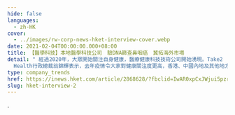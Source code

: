 ```yaml
---
hide: false
languages:
  - zh-HK
cover:
  - ../images/rw-corp-news-hket-interview-cover.webp
date: 2021-02-04T00:00:00.000+08:00
title: 【醫學科技】本地醫學科技公司　驗DNA篩查鼻咽癌　冀拓海外市場
detail: " 經過2020年，大眾開始關注自身健康，醫療健康科技技術公司開始湧現。Take2
  Health行政總裁翁錦輝表示，去年疫情令大家對健康關注度更高，香港、中國內地及其他地方的醫療健康科技產業發展非常蓬勃。"
type: company_trends
href: https://inews.hket.com/article/2868628/?fbclid=IwAR0xpCxJWjui5pzr2XiVcbcwm7rIg4TMM5pfW6ztpZY0y9IrAM7rO3gNpZg
slug: hket-interview-2
---
```

.